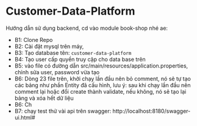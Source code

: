 # Customer-Data-Platform

Hướng dẫn sử dụng backend, cd vào module book-shop nhé ae:
+ B1: Clone Repo
+ B2: Cài đặt mysql trên máy, 
+ B3: Tạo database tên: `customer-data-platform`
+ B4: Tạo user cấp quyền truy cập cho data base trên 
+ B5: vào file có đường dẫn src/main/resources/application.properties, chỉnh sửa user, password vừa tạo
+ B6: Dòng 23 file trên, khởi chạy lần đầu nên bỏ comment, nó sẽ tự tạo các bảng như phần Entity đã cấu hình, 
lưu ý: sau khi chạy lần đầu nên comment lại hoặc đổi create thành validate,
nếu không, nó sẽ tạo lại bảng và xóa hết dữ liệu
+ B6: Ch
+ B7: chạy test thử vài api trên swagger: http://localhost:8180/swagger-ui.html#
